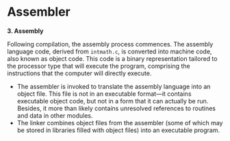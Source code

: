 # Assembler

**3. Assembly**

Following compilation, the assembly process commences. The assembly language code, derived from `intmath.c`, is converted into machine code, also known as object code. This code is a binary representation tailored to the processor type that will execute the program, comprising the instructions that the computer will directly execute.



* The assembler is invoked to translate the assembly language into an object file. This file is not in an executable format—it contains executable object code, but not in a form that it can actually be run. Besides, it more than likely contains unresolved references to routines and data in other modules.
* The linker combines object files from the assembler (some of which may be stored in libraries filled with object files) into an executable program.
